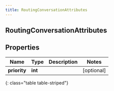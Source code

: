 ```yaml
---
title: RoutingConversationAttributes
---
```

## RoutingConversationAttributes

## Properties

|Name | Type | Description | Notes|
|------------ | ------------- | ------------- | -------------|
| **priority** | **int** |  | [optional] |
{: class="table table-striped"}


